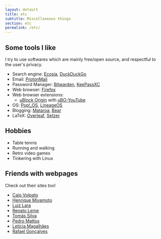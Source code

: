 ```yaml
---
layout: default
title: etc
subtitle: Miscellaneous things
section: etc
permalink: /etc/
---
```


## Some tools I like

I try to use softwares which are mainly free/open source, and respectful to the user's privacy.

- Search engine: [Ecosia](https://www.ecosia.org), [DuckDuckGo](https://duckduckgo.com)
- Email: [ProtonMail](https://proton.me)
- Password Manager: [Bitwarden](https://bitwarden.com/), [KeePassXC](https://keepassxc.org/)
- Web browser: [Firefox](https://firefox.com)
- Web browser extensions:
    - [uBlock Origin](https://github.com/gorhill/uBlock) with [uBO-YouTube](https://github.com/x0a/uBO-YouTube)
- OS: [Pop!\_OS](https://pop.system76.com/), [LineageOS](https://lineageos.org/)
- Blogging: [Mataroa](https://mataroa.blog), [Bear](https://bearblog.dev/)
- LaTeX: [Overleaf](https://www.overleaf.com/), [Setzer](https://www.cvfosammmm.org/setzer/)

## Hobbies

- Table tennis
- Running and walking
- Retro video games
- Tinkering with Linux

## Friends with webpages

Check out their sites too!

- [Caio Volpato](http://caioau.net/)
- [Henrique Miyamoto](https://miyamotohk.github.io/)
- [Luiz Lara](http://www.ime.unicamp.br/~ra264986/)
- [Renato Leme](https://renatoleme.github.io/)
- [Tomás Silva](https://www.ime.unicamp.br/~tomas/)
- [Pedro Mattos](http://www.ime.unicamp.br/~ra156976/)
- [Letícia Magalhães](https://www.leticiamagalhaes.science/)
- [Rafael Gonçalves](https://rafaelg.net.br)
